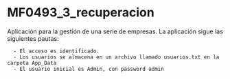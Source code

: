 MF0493_3_recuperacion
=====================

Aplicación para la gestión de una serie de empresas. La aplicación sigue las siguientes pautas:

      - El acceso es identificado.
      - Los usuarios se almacena en un archivo llamado usuarios.txt en la carpeta App_Data
      - El usuario inicial es Admin, con password admin
